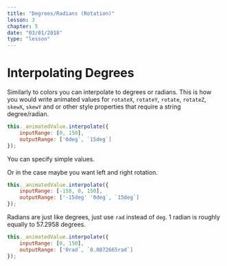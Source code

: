 ```yaml
---
title: "Degrees/Radians (Rotation)"
lesson: 3
chapter: 5
date: "03/01/2018"
type: "lesson"
---
```


# Interpolating Degrees

Similarly to colors you can interpolate to degrees or radians. This is how you would write animated values for `rotateX`, `rotateY`, `rotate`, `rotateZ`, `skewX`, `skewY` and or other style properties that require a string degree/radian.

```js
this._animatedValue.interpolate({
	inputRange: [0, 150],
	outputRange: ['0deg`, `15deg`]
});

```
You can specify simple values.

Or in the case maybe you want left and right rotation.

```js
this._animatedValue.interpolate({
	inputRange: [-150, 0, 150],
	outputRange: ['-15deg' '0deg`, `15deg`]
});

```

Radians are just like degrees, just use `rad` instead of `deg`. 1 radian is roughly equally to 57.2958 degrees.

```js
this._animatedValue.interpolate({
	inputRange: [0, 150],
	outputRange: ['0rad`, `0.0872665rad`]
});

```